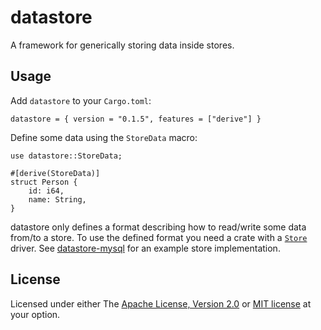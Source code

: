 # datastore

A framework for generically storing data inside stores.

## Usage

Add `datastore` to your `Cargo.toml`:

```
datastore = { version = "0.1.5", features = ["derive"] }
```

Define some data using the `StoreData` macro:

```
use datastore::StoreData;

#[derive(StoreData)]
struct Person {
    id: i64,
    name: String,
}
```

datastore only defines a format describing how to read/write some data from/to a store. To use the defined format you need a crate with a [`Store`](https://docs.rs/datastore/latest/datastore/trait.Store.html) driver. See [datastore-mysql](https://github.com/MrGunflame/datastore-mysql) for an example store implementation.

## License

Licensed under either The [Apache License, Version 2.0](https://github.com/MrGunflame/datastore/blob/master/LICENSE-APACHE) or [MIT license](https://github.com/MrGunflame/datastore/blob/master/LICENSE-MIT) at your option.
